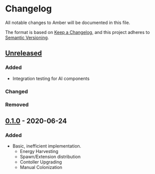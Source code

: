# Changelog
All notable changes to Amber will be documented in this file.

The format is based on [Keep a Changelog](https://keepachangelog.com/en/1.0.0/),
and this project adheres to [Semantic Versioning](https://semver.org/spec/v2.0.0.html).

## [Unreleased]
### Added
- Integration testing for AI components

### Changed
### Removed

## [0.1.0] - 2020-06-24
### Added
- Basic, inefficient implementation.
  - Energy Harvesting
  - Spawn/Extension distribution
  - Contoller Upgrading
  - Manual Colonization

[Unreleased]: https://github.com/brisberg/amber/compare/v0.1.0...HEAD
[0.1.0]: https://github.com/brisberg/amber/releases/tag/v0.1.0
